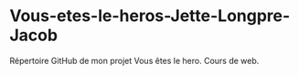 # Vous-etes-le-heros-Jette-Longpre-Jacob
Répertoire GitHub de mon projet Vous êtes le hero. Cours de web.
